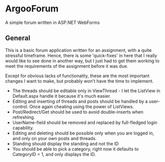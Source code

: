 ArgooForum
==========

A simple forum written in ASP.NET WebForms

## General

This is a basic forum application written for an assignment, with a quite 
stressful timeframe. Hence, there is some 'quick-fixes' in here that I really
would like to see done in another way, but I just had to get them working to
meet the requirements of the assignment before it was due. 

Except for obvious lacks of functionality, these are the most important changes 
I want to make, but probably won't have the time to implement.

- The threads should be editable only in ViewThread - I let the ListView in Default.aspx handle it because it's much easier.
- Editing and inserting of threads and posts should be handled by a user-control. Once again cheating using the power of ListViews.
- Post/Redirect/Get should be used to avoid double-inserts when refreshing.
- UserName-field should be removed and replaced by full-fledged login capability.
- Editing and deleting should be possible only when you are logged in, and only on your own posts and threads.
- Standing should display the standing and not the ID
- You should be able to pick a category, right now it defaults to CategoryID = 1, and only displays the ID.